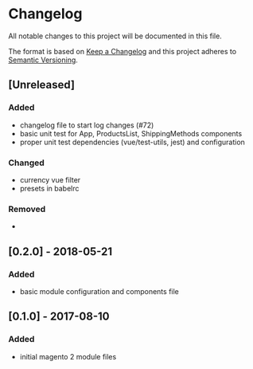 # Changelog
All notable changes to this project will be documented in this file.

The format is based on [Keep a Changelog](http://keepachangelog.com/en/1.0.0/)
and this project adheres to [Semantic Versioning](http://semver.org/spec/v2.0.0.html).

## [Unreleased]

### Added
- changelog file to start log changes (#72)
- basic unit test for App, ProductsList, ShippingMethods components
- proper unit test dependencies (vue/test-utils, jest) and configuration

### Changed
- currency vue filter
- presets in babelrc

### Removed
-


## [0.2.0] - 2018-05-21
### Added
- basic module configuration and components file

## [0.1.0] - 2017-08-10
### Added
- initial magento 2 module files



